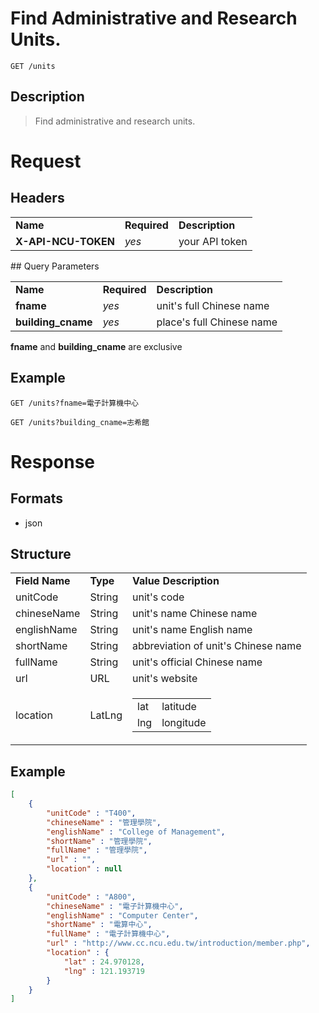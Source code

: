 # Find Administrative and Research Units.

```
GET /units
```

## Description
> Find administrative and research units.

# Request
## Headers
<table>
  <tr>
    <td><b>Name</b></td>
    <td><b>Required</b></td>
    <td><b>Description</b></td>
  </tr>
  <tr>
    <td><b>X-API-NCU-TOKEN</b></td>
    <td><i>yes</i></td>
    <td>your API token</td>
  </tr>
</table>
## Query Parameters
<table>
  <tr>
    <td><b>Name</b></td>
    <td><b><b>Required</b></b></td>
    <td><b>Description</b></td>
  </tr>
  <tr>
  	<td><b>fname</b></td>
  	<td><i>yes</i></td>
  	<td>unit's full Chinese name</td>
    </tr>
  <tr>
	<td><b>building_cname</b></td>
	<td><i>yes</i></td>
	<td>place's full Chinese name</td>
  </tr>
</table>

**fname** and **building_cname** are exclusive

## Example

```
GET /units?fname=電子計算機中心
```

```
GET /units?building_cname=志希館
```

# Response

## Formats
- json

## Structure
<table>
    <tr>
		<td><b>Field Name</b></td>
		<td><b>Type</b></td>
		<td><b>Value Description</b></td>
	</tr>
     <tr>
		<td>unitCode</td>
		<td>String</td>
		<td>unit's code</td>
	</tr>
	<tr>
		<td>chineseName</td>
		<td>String</td>
		<td>unit's name Chinese name</td>
	</tr>
	<tr>
		<td>englishName</td>
		<td>String</td>
		<td>unit's name English name</td>
	</tr>
	<tr>
		<td>shortName</td>
		<td>String</td>
		<td>abbreviation of unit's Chinese name</td>
	</tr>
	<tr>
		<td>fullName</td>
		<td>String</td>
		<td>unit's official Chinese name</td>
	</tr>
	<tr>
		<td>url</td>
		<td>URL</td>
		<td>unit's website</td>
	</tr>
	<tr>
		<td>location</td>
		<td>LatLng</td>
		<td>
			<table>
				<tr>
					<td>lat</td>
					<td>latitude</td>
				</tr>
				<tr>
					<td>lng</td>
					<td>longitude</td>
				</tr>
			</table>
		</td>
	</tr>
</table>

## Example
```json
[
	{
		"unitCode" : "T400",
		"chineseName" : "管理學院",
		"englishName" : "College of Management",
		"shortName" : "管理學院",
		"fullName" : "管理學院",
		"url" : "",
		"location" : null
	}, 
	{
		"unitCode" : "A800",
		"chineseName" : "電子計算機中心",
		"englishName" : "Computer Center",
		"shortName" : "電算中心",
		"fullName" : "電子計算機中心",
		"url" : "http://www.cc.ncu.edu.tw/introduction/member.php",
		"location" : {
			"lat" : 24.970128,
			"lng" : 121.193719
		}
	}
]
```
